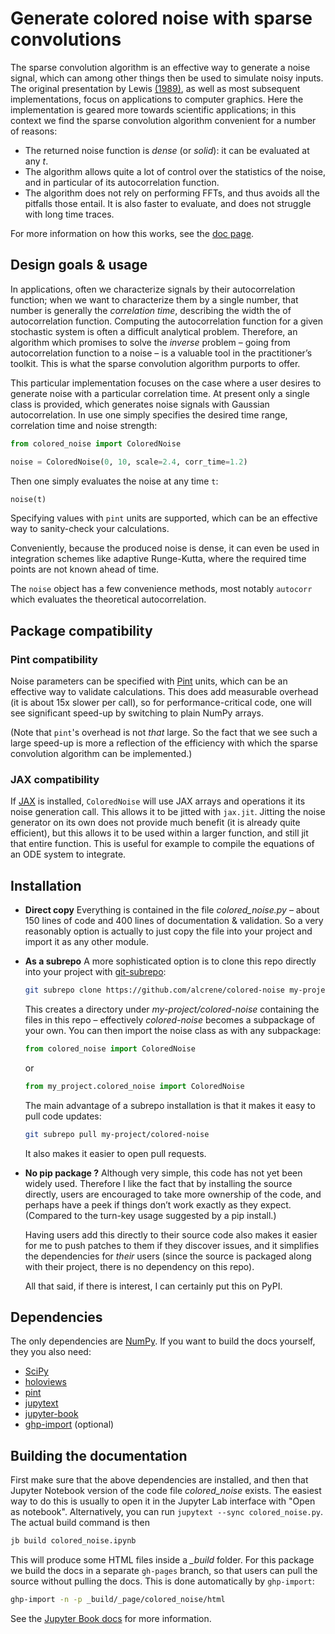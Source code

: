 # Generate colored noise with sparse convolutions

The sparse convolution algorithm is an effective way to generate a noise signal, which can among other things then be used to simulate noisy inputs. The original presentation by Lewis [(1989)](https://doi.org/doi:10.1145/74333.74360), as well as most subsequent implementations, focus on applications to computer graphics. Here the implementation is geared more towards scientific applications; in this context we find the sparse convolution algorithm convenient for a number of reasons:
- The returned noise function is *dense* (or *solid*): it can be evaluated at any *t*.
- The algorithm allows quite a lot of control over the statistics of the noise, and in particular of its autocorrelation function.
- The algorithm does not rely on performing FFTs, and thus avoids all the pitfalls those entail.
  It is also faster to evaluate, and does not struggle with long time traces.

For more information on how this works, see the [doc page](https://alcrene.github.io/colored-noise).

## Design goals & usage

In applications, often we characterize signals by their autocorrelation function; when we want to characterize them by a single number, that number is generally the *correlation time*, describing the width the of autocorrelation function. Computing the autocorrelation function for a given stochastic system is often a difficult analytical problem. Therefore, an algorithm which promises to solve the *inverse* problem – going from autocorrelation function to a noise – is a valuable tool in the practitioner’s toolkit. This is what the sparse convolution algorithm purports to offer.

This particular implementation focuses on the case where a user desires to generate noise with a particular correlation time. At present only a single class is provided, which generates noise signals with Gaussian autocorrelation. In use one simply specifies the desired time range, correlation time and noise strength:

```python
from colored_noise import ColoredNoise

noise = ColoredNoise(0, 10, scale=2.4, corr_time=1.2)
```

Then one simply evaluates the noise at any time `t`:

```python
noise(t)
```

Specifying values with `pint` units are supported, which can be an effective way to sanity-check your calculations.

Conveniently, because the produced noise is dense, it can even be used in integration schemes like adaptive Runge-Kutta, where the required time points are not known ahead of time.

The `noise` object has a few convenience methods, most notably `autocorr` which evaluates the theoretical autocorrelation.

## Package compatibility

### Pint compatibility

Noise parameters can be specified with [Pint](https://pint.readthedocs.io) units, which can be an effective way to validate calculations. This does add measurable overhead (it is about 15x slower per call), so for performance-critical code, one will see significant speed-up by switching to plain NumPy arrays.

(Note that `pint`'s overhead is not *that* large. So the fact that we see such a large speed-up is more a reflection of the efficiency with which the sparse convolution algorithm can be implemented.)

### JAX compatibility

If [JAX](https://jax.readthedocs.io) is installed, `ColoredNoise` will use JAX arrays and operations it its noise generation call. This allows it to be jitted with `jax.jit`.
Jitting the noise generator on its own does not provide much benefit (it is already quite efficient), but this allows it to be used within a larger function, and still jit that entire function. This is useful for example to compile the equations of an ODE system to integrate.

## Installation

- **Direct copy**
  Everything is contained in the file *colored_noise.py* – about 150 lines of code and 400 lines of documentation & validation. So a very reasonably option is actually to just copy the file into your project and import it as any other module.

- **As a subrepo**
  A more sophisticated option is to clone this repo directly into your project with [git-subrepo](https://github.com/ingydotnet/git-subrepo):

  ```bash
  git subrepo clone https://github.com/alcrene/colored-noise my-project/colored-noise`
  ```

  This creates a directory under *my-project/colored-noise* containing the files in this repo – effectively *colored-noise* becomes a subpackage of your own. You can then import the noise class as with any subpackage:
  
  ```python
  from colored_noise import ColoredNoise
  ```

  or
  
  ```python
  from my_project.colored_noise import ColoredNoise
  ```

  The main advantage of a subrepo installation is that it makes it easy to pull code updates:

  ```bash
  git subrepo pull my-project/colored-noise
  ```

  It also makes it easier to open pull requests.

- **No pip package ?**
  Although very simple, this code has not yet been widely used. Therefore I like the fact that by installing the source directly, users are encouraged to take more ownership of the code, and perhaps have a peek if things don’t work exactly as they expect. (Compared to the turn-key usage suggested by a pip install.)

  Having users add this directly to their source code also makes it easier for me to push patches to them if they discover issues, and it simplifies the dependencies for *their* users (since the source is packaged along with their project, there is no dependency on this repo).

  All that said, if there is interest, I can certainly put this on PyPI.


## Dependencies

The only dependencies are [NumPy](https://numpy.org). If you want to build the docs yourself, they you also need:

- [SciPy](https://scipy.org)
- [holoviews](https://holoviews.org/)
- [pint](https://pint.readthedocs.io)
- [jupytext]()
- [jupyter-book](https://jupyterbook.org)
- [ghp-import](https://github.com/davisp/ghp-import)  (optional)

## Building the documentation

First make sure that the above dependencies are installed, and then that Jupyter Notebook version of the code file *colored_noise* exists. The easiest way to do this is usually to open it in the Jupyter Lab interface with "Open as notebook". Alternatively, you can run `jupytext --sync colored_noise.py`.
The actual build command is then

```bash
jb build colored_noise.ipynb
```

This will produce some HTML files inside a *_build* folder. For this package we build the docs in a separate `gh-pages` branch, so that users can pull the source without pulling the docs. This is done automatically by `ghp-import`:

```bash
ghp-import -n -p _build/_page/colored_noise/html
```

See the [Jupyter Book docs](https://jupyterbook.org/en/stable/basics/building/index.html) for more information.